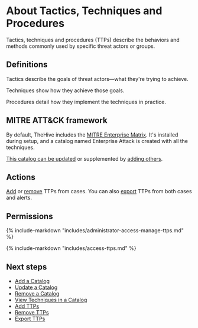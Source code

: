 # About Tactics, Techniques and Procedures

Tactics, techniques and procedures (TTPs) describe the behaviors and methods commonly used by specific threat actors or groups.

## Definitions

Tactics describe the goals of threat actors—what they're trying to achieve.

Techniques show how they achieve those goals.

Procedures detail how they implement the techniques in practice.

## MITRE ATT&CK framework

By default, TheHive includes the [MITRE Enterprise Matrix](https://attack.mitre.org/matrices/enterprise/). It's installed during setup, and a catalog named Enterprise Attack is created with all the techniques.

[This catalog can be updated](../../../../administration/ttps/update-a-catalog.md) or supplemented by [adding others](../../../../administration/ttps/add-a-catalog.md).

## Actions

[Add](add-ttps.md) or [remove](remove-ttps.md) TTPs from cases. You can also [export](export-ttps.md) TTPs from both cases and alerts.

## Permissions

{% include-markdown "includes/administrator-access-manage-ttps.md" %}

{% include-markdown "includes/access-ttps.md" %}

<h2>Next steps</h2>

* [Add a Catalog](../../../../administration/ttps/add-a-catalog.md)
* [Update a Catalog](../../../../administration/ttps/update-a-catalog.md)
* [Remove a Catalog](../../../../administration/ttps/remove-a-catalog.md)
* [View Techniques in a Catalog](../../../../administration/ttps/view-techniques-in-a-catalog.md)
* [Add TTPs](add-ttps.md)
* [Remove TTPs](remove-ttps.md)
* [Export TTPs](export-ttps.md)